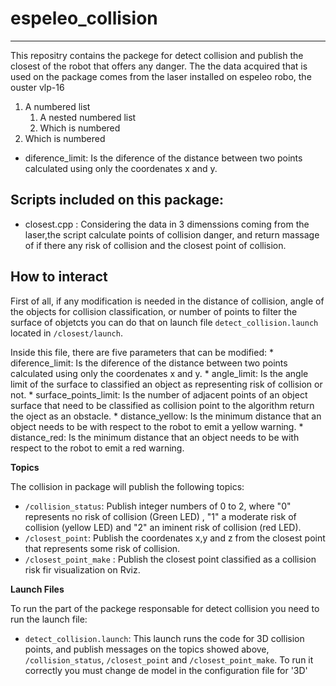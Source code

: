 # espeleo_collision
-------------------------

This repositry contains the packege for detect collision and publish the closest of the robot that offers any danger. The the data acquired that is used on the package comes from the laser installed on espeleo robo, the ouster vlp-16
1. A numbered list
    1. A nested numbered list
    2. Which is numbered
2. Which is numbered

* diference_limit: Is the diference of the distance between two points calculated using only the coordenates x and y.
    
 

## Scripts included on this package:
- closest.cpp : Considering the data in 3 dimenssions coming from the laser,the script calculate points of collision danger, and return massage of if there any risk of collision and the closest point of collision.

## How to interact

First of all, if any modification is needed in the distance of collision, angle of the objects for collision classification, or number of points to filter the surface of objetcts you can do that on launch file `detect_collision.launch` located in `/closest/launch`.  

Inside this file, there are five parameters that can be modified:
        * diference_limit: Is the diference of the distance between two points calculated using only the coordenates x and y.
        * angle_limit: Is the angle limit of the surface to classified an object as representing risk of collision or not.
        * surface_points_limit: Is the number of adjacent points of an object surface that need to be classified as collision point to the algorithm return the                                    oject as an obstacle.
        * distance_yellow: Is the minimum distance that an object needs to be with respect to the robot to emit a yellow warning.
        * distance_red: Is the minimum distance that an object needs to be with respect to the robot to emit a red warning.

**Topics**

The collision in package will publish the following topics:
- `/collision_status`: Publish integer numbers of 0 to 2, where "0" represents no risk of collision (Green LED) , "1" a moderate risk of collision (yellow LED) and "2" an iminent risk of collision (red LED).
- `/closest_point`: Publish the coordenates x,y and z from the closest point that represents some risk of collision.
- `/closest_point_make` : Publish the closest point classified as a collision risk fir visualization on Rviz.

**Launch Files**

To run the part of the packege responsable for detect collision you need to run the launch file:
- `detect_collision.launch`: This launch runs the code for 3D collision points, and publish messages on the topics showed above, `/collision_status`, `/closest_point` and `/closest_point_make`. To run it correctly you must change de model in the configuration file for '3D'
